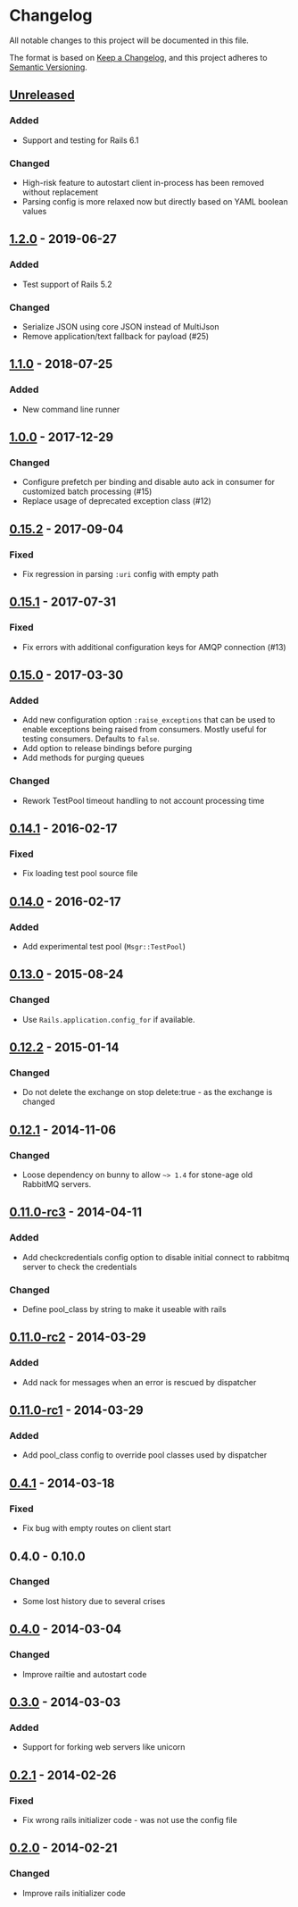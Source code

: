 # Changelog
All notable changes to this project will be documented in this file.

The format is based on [Keep a Changelog](https://keepachangelog.com/en/1.0.0/), and this project adheres to [Semantic Versioning](https://semver.org/spec/v2.0.0.html).

## [Unreleased]
### Added
- Support and testing for Rails 6.1

### Changed
- High-risk feature to autostart client in-process has been removed without replacement
- Parsing config is more relaxed now but directly based on YAML boolean values

## [1.2.0] - 2019-06-27
### Added
- Test support of Rails 5.2

### Changed
- Serialize JSON using core JSON instead of MultiJson
- Remove application/text fallback for payload (#25)

## [1.1.0] - 2018-07-25
### Added
- New command line runner

## [1.0.0] - 2017-12-29
### Changed
- Configure prefetch per binding and disable auto ack in consumer for customized batch processing (#15)
- Replace usage of deprecated exception class (#12)

## [0.15.2] - 2017-09-04
### Fixed
- Fix regression in parsing `:uri` config with empty path

## [0.15.1] - 2017-07-31
### Fixed
- Fix errors with additional configuration keys for AMQP connection (#13)

## [0.15.0] - 2017-03-30
### Added
- Add new configuration option `:raise_exceptions` that can be used to enable
  exceptions being raised from consumers. Mostly useful for testing consumers.
  Defaults to `false`.
- Add option to release bindings before purging
- Add methods for purging queues

### Changed
- Rework TestPool timeout handling to not account processing time

## [0.14.1] - 2016-02-17
### Fixed
- Fix loading test pool source file

## [0.14.0] - 2016-02-17
### Added
- Add experimental test pool (`Msgr::TestPool`)

## [0.13.0] - 2015-08-24
### Changed
- Use `Rails.application.config_for` if available.

## [0.12.2] - 2015-01-14
### Changed
- Do not delete the exchange on stop delete:true - as the exchange is changed

## [0.12.1] - 2014-11-06
### Changed
- Loose dependency on bunny to allow `~> 1.4` for stone-age old RabbitMQ servers.

## [0.11.0-rc3] - 2014-04-11
### Added
- Add checkcredentials config option to disable initial connect to rabbitmq
  server to check the credentials

### Changed
- Define pool_class by string to make it useable with rails

## [0.11.0-rc2] - 2014-03-29
### Added
- Add nack for messages when an error is rescued by dispatcher

## [0.11.0-rc1] - 2014-03-29
### Added
- Add pool_class config to override pool classes used by dispatcher

## [0.4.1] - 2014-03-18
### Fixed
- Fix bug with empty routes on client start

## 0.4.0 - 0.10.0
### Changed
- Some lost history due to several crises

## [0.4.0] - 2014-03-04
### Changed
- Improve railtie and autostart code

## [0.3.0] - 2014-03-03
### Added
- Support for forking web servers like unicorn

## [0.2.1] - 2014-02-26
### Fixed
- Fix wrong rails initializer code - was not use the config file

## [0.2.0] - 2014-02-21
### Changed
- Improve rails initializer code

[unreleased]: https://github.com/jgraichen/msgr/compare/v1.2.0...HEAD
[1.2.0]: https://github.com/jgraichen/msgr/compare/v1.1.0...v1.2.0
[1.1.0]: https://github.com/jgraichen/msgr/compare/v1.0.0...v1.1.0
[1.0.0]: https://github.com/jgraichen/msgr/compare/v0.15.2...v1.0.0
[0.15.2]: https://github.com/jgraichen/msgr/compare/v0.15.1...v0.15.2
[0.15.1]: https://github.com/jgraichen/msgr/compare/v0.15.0...v0.15.1
[0.15.0]: https://github.com/jgraichen/msgr/compare/v0.14.1...v0.15.0
[0.14.1]: https://github.com/jgraichen/msgr/compare/v0.14.0...v0.14.1
[0.14.0]: https://github.com/jgraichen/msgr/compare/v0.13.0...v0.14.0
[0.13.0]: https://github.com/jgraichen/msgr/compare/v0.12.3...v0.13.0
[0.12.2]: https://github.com/jgraichen/msgr/compare/v0.12.1...v0.12.2
[0.12.1]: https://github.com/jgraichen/msgr/compare/v0.12.0...v0.12.1
[0.11.0-rc3]: https://github.com/jgraichen/msgr/compare/v0.11.0.rc2...v0.11.0.rc3
[0.11.0-rc2]: https://github.com/jgraichen/msgr/compare/v0.11.0.rc1...v0.11.0.rc2
[0.11.0-rc1]: https://github.com/jgraichen/msgr/compare/v0.10.2...v0.11.0.rc1
[0.4.1]: https://github.com/jgraichen/msgr/compare/v0.4.0...v0.4.1
[0.4.0]: https://github.com/jgraichen/msgr/compare/v0.3.0...v0.4.0
[0.3.0]: https://github.com/jgraichen/msgr/compare/v0.2.1...v0.3.0
[0.2.1]: https://github.com/jgraichen/msgr/compare/v0.2.0...v0.2.1
[0.2.0]: https://github.com/jgraichen/msgr/compare/v0.1.1...v0.2.0
